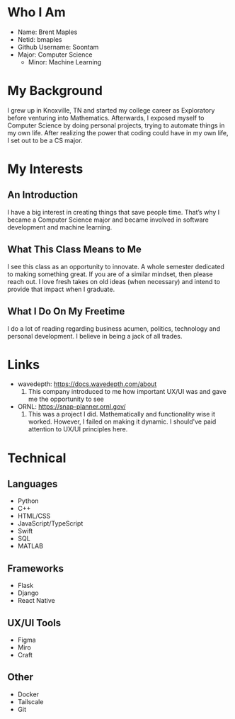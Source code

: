 # Who I Am
- Name: Brent Maples
- Netid: bmaples
- Github Username: Soontam
- Major: Computer Science
  - Minor: Machine Learning 

# My Background
I grew up in Knoxville, TN and started my college career as Exploratory before venturing into Mathematics. Afterwards, I exposed myself to Computer Science by doing personal projects, trying to automate things in my own life. After realizing the power that coding could have in my own life, I set out to be a CS major.

# My Interests

## An Introduction
I have a big interest in creating things that save people time. That’s why I became a Computer Science major and became involved in software development and machine learning. 

## What This Class Means to Me
I see this class as an opportunity to innovate. A whole semester dedicated to making something great. If you are of a similar mindset, then please reach out. I love fresh takes on old ideas (when necessary) and intend to provide that impact when I graduate.

## What I Do On My Freetime
I do a lot of reading regarding business acumen, politics, technology and personal development. I believe in being a jack of all trades. 

# Links
* wavedepth: https://docs.wavedepth.com/about
   1. This company introduced to me how important UX/UI was and gave me the opportunity to see 
* ORNL: https://snap-planner.ornl.gov/
   1. This was a project I did. Mathematically and functionality wise it worked. However, I failed on making it dynamic. I should've paid attention to UX/UI principles here.

# Technical
## Languages
- Python
- C++
- HTML/CSS
- JavaScript/TypeScript
- Swift
- SQL
- MATLAB
## Frameworks
- Flask
- Django
- React Native
## UX/UI Tools
- Figma
- Miro
- Craft
## Other
- Docker
- Tailscale
- Git

